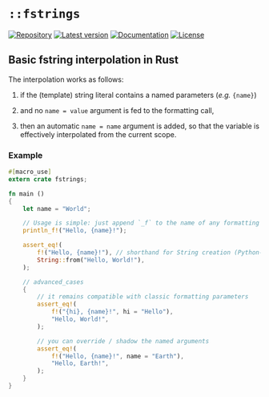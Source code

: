 # `::fstrings`

[![Repository](https://img.shields.io/badge/repository-GitHub-brightgreen.svg)](https://github.com/danielhenrymantilla/fstrings-rs)
[![Latest version](https://img.shields.io/crates/v/fstrings.svg)](https://crates.io/crates/fstrings)
[![Documentation](https://docs.rs/fstrings/badge.svg)](https://docs.rs/fstrings)
[![License](https://img.shields.io/crates/l/fstrings.svg)](https://github.com/danielhenrymantilla/fstrings-rs/blob/master/LICENSE)

## Basic fstring interpolation in Rust

The interpolation works as follows:

 1. if the (template) string literal contains a named parameters
    (_e.g._ `{name}`)

 1. and no `name = value` argument is fed to the formatting call,

 1. then an automatic `name = name` argument is added, so that the variable is
    effectively interpolated from the current scope.

### Example

```rust
#[macro_use]
extern crate fstrings;

fn main ()
{
    let name = "World";

    // Usage is simple: just append `_f` to the name of any formatting macro
    println_f!("Hello, {name}!");

    assert_eq!(
        f!("Hello, {name}!"), // shorthand for String creation (Python-like)
        String::from("Hello, World!"),
    );

    // advanced_cases
    {
        // it remains compatible with classic formatting parameters
        assert_eq!(
            f!("{hi}, {name}!", hi = "Hello"),
            "Hello, World!",
        );

        // you can override / shadow the named arguments
        assert_eq!(
            f!("Hello, {name}!", name = "Earth"),
            "Hello, Earth!",
        );
    }
}
```
